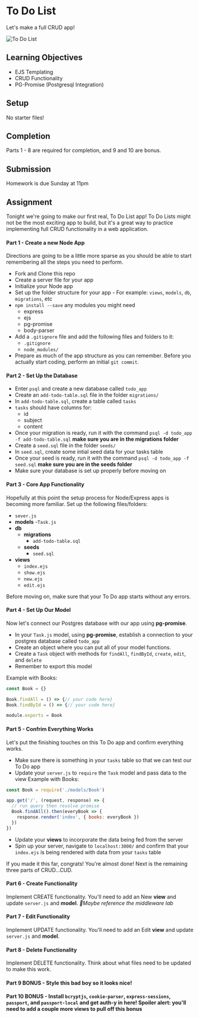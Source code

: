 # To Do List

Let's make a full CRUD app!

![To Do List](https://i.giphy.com/xTiTnuhyBF54B852nK.gif)


## Learning Objectives
* EJS Templating
* CRUD Functionality
* PG-Promise (Postgresql Integration)

## Setup
No starter files!

## Completion
Parts 1 - 8 are required for completion, and 9 and 10 are bonus.


## Submission
Homework is due Sunday at 11pm

## Assignment
Tonight we're going to make our first real, To Do List app! To Do Lists might not be the most exciting app to build, but it's a great way to practice implementing full CRUD functionality in a web application.

#### Part 1 - Create a new Node App
Directions are going to be a little more sparse as you should be able to start remembering all the steps you need to perform.
* Fork and Clone this repo
* Create a server file for your app
* Initialize your Node app
* Set up the folder structure for your app - For example: `views`, `models`, `db`, `migrations`, etc
* `npm install --save` any modules you might need
    - express
    - ejs
    - pg-promise
    - body-parser
* Add a `.gitignore` file and add the following files and folders to it:
    - `.gitignore`
    - `node_modules/`
* Prepare as much of the app structure as you can remember. Before you actually start coding, perform an initial `git commit`.

#### Part 2 - Set Up the Database

* Enter `psql` and create a new database called `todo_app`
* Create an `add-todo-table.sql` file in the folder `migrations/`
* In `add-todo-table.sql`, create a table called `tasks`
* `tasks` should have columns for:
    - id
    - subject
    - content
* Once your migration is ready, run it with the command `psql -d todo_app -f add-todo-table.sql` **make sure you are in the migrations folder**
* Create a `seed.sql` file in the folder `seeds/`
* In `seed.sql`, create some intial seed data for your tasks table
* Once your seed is ready, run it with the command `psql -d todo_app -f seed.sql` **make sure you are in the seeds folder**
* Make sure your database is set up properly before moving on

#### Part 3 - Core App Functionality

Hopefully at this point the setup process for Node/Express apps is becoming more familiar. Set up the following files/folders:

* `sever.js`
* **models**
    -`Task.js`
* **db**
    - **migrations**
        - `add-todo-table.sql`
    - **seeds**
        - `seed.sql`
* **views**
    - `index.ejs`
    - `show.ejs`
    - `new.ejs`
    - `edit.ejs`

Before moving on, make sure that your To Do app starts without any errors.

#### Part 4 - Set Up Our Model

Now let's connect our Postgres database with our app using **pg-promise**.

* In your `Task.js` model, using **pg-promise**, establish a connection to your postgres database called `todo_app`
* Create an object where you can put all of your model functions.
* Create a `Task` object with methods for `findAll`, `findById`, `create`, `edit`, and `delete`
* Remember to export this model

Example with Books:

``` js
const Book = {}

Book.findAll = () => {// your code here}
Book.findById = () => {// your code here}

module.exports = Book
```

#### Part 5 - Confrim Everything Works

Let's put the finishing touches on this To Do app and confirm everything works.

* Make sure there is something in your `tasks` table so that we can test our To Do app
* Update your `server.js` to `require` the `Task` model and pass data to the view
Example with Books:
``` js
const Book = require('./models/Book')

app.get('/', (request, response) => {
  // run query then resolve promise
  Book.findAll().then(everyBook => {
    response.render('index', { books: everyBook })
  })
})
```

* Update your **views** to incorporate the data being fed from the server
* Spin up your server, navigate to `localhost:3000/` and confirm that your `index.ejs` is being rendered with data from your `tasks` table

If you made it this far, congrats! You're almost done! Next is the remaining three parts of CRUD...CUD.

#### Part 6 - Create Functionality

Implement CREATE functionality. You'll need to add an New **view** and update `server.js` and **model**.
*🤔Maybe reference the middleware lab*

#### Part 7 - Edit Functionality

Implement UPDATE functionality. You'll need to add an Edit **view** and update `server.js` and **model**.

#### Part 8 - Delete Functionality

Implement DELETE functionality. Think about what files need to be updated to make this work.

#### Part 9 BONUS - Style this bad boy so it looks nice!

#### Part 10 BONUS - Install `bcryptjs`, `cookie-parser`, `express-sessions`, `passport`, and `passport-local` and get auth-y in here! Spoiler alert: you'll need to add a couple more views to pull off this bonus




